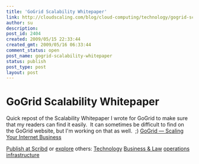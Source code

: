 ```yaml
---
title: 'GoGrid Scalability Whitepaper'
link: http://cloudscaling.com/blog/cloud-computing/technology/gogrid-scalability-whitepaper/
author: su
description: 
post_id: 2404
created: 2009/05/15 22:33:44
created_gmt: 2009/05/16 06:33:44
comment_status: open
post_name: gogrid-scalability-whitepaper
status: publish
post_type: post
layout: post
---
```


# GoGrid Scalability Whitepaper

Quick repost of the Scalability Whitepaper I wrote for GoGrid to make sure that my readers can find it easily.  It can sometimes be difficult to find on the GoGrid website, but I'm working on that as well.  ;) [GoGrid — Scaling Your Internet Business](http://www.scribd.com/doc/15493750/GoGrid-Scaling-Your-Internet-Business)

[Publish at Scribd](http://www.scribd.com/upload) or [explore](http://www.scribd.com/browse) others: [Technology](http://www.scribd.com/explore/Business-Law/Technology) [Business & Law](http://www.scribd.com/explore/Business-Law/) [operations](http://www.scribd.com/tag/operations) [infrastructure](http://www.scribd.com/tag/infrastructure)